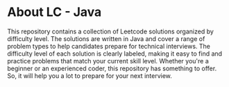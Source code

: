 # About LC - Java
This repository contains a collection of Leetcode solutions organized by difficulty level. The solutions are written in Java and cover a range of problem types to help candidates prepare for technical interviews. The difficulty level of each solution is clearly labeled, making it easy to find and practice problems that match your current skill level. Whether you're a beginner or an experienced coder, this repository has something to offer. So, it will help you a lot to prepare for your next interview.
